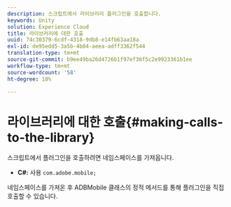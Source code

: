 ```yaml
---
description: 스크립트에서 라이브러리 플러그인을 호출합니다.
keywords: Unity
solution: Experience Cloud
title: 라이브러리에 대한 호출
uuid: 74c30379-6cdf-4318-9db8-e14fb63aa18a
exl-id: de95edd5-3a5b-4b84-aeea-adff3362f544
translation-type: tm+mt
source-git-commit: b9ee49ba26d4726b1f97ef36f5c2e9923361b1ee
workflow-type: tm+mt
source-wordcount: '58'
ht-degree: 18%

---
```


# 라이브러리에 대한 호출{#making-calls-to-the-library}

스크립트에서 플러그인을 호출하려면 네임스페이스를 가져옵니다.

* **C#:** 사용  `com.adobe.mobile;`

네임스페이스를 가져온 후 ADBMobile 클래스의 정적 메서드를 통해 플러그인을 직접 호출할 수 있습니다.
